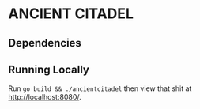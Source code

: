 # ANCIENT CITADEL

## Dependencies

## Running Locally
Run `go build && ./ancientcitadel` then view that shit at [http://localhost:8080/](http://localhost:8080/).
